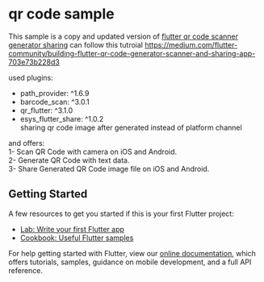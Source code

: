 # qr code sample

This sample is a copy and updated version of [flutter qr code scanner generator sharing](https://github.com/alfianlosari/flutter_qr_code_scanner_generator_sharing)
can follow this tutroial https://medium.com/flutter-community/building-flutter-qr-code-generator-scanner-and-sharing-app-703e73b228d3

used plugins:
- path_provider: ^1.6.9
- barcode_scan: ^3.0.1
- qr_flutter: ^3.1.0
- esys_flutter_share: ^1.0.2 </br>
  sharing qr code image after generated instead of platform channel
  
and offers:</br>
1- Scan QR Code with camera on iOS and Android.</br>
2- Generate QR Code with text data.</br>
3- Share Generated QR Code image file on iOS and Android.</br>

## Getting Started

A few resources to get you started if this is your first Flutter project:

- [Lab: Write your first Flutter app](https://flutter.dev/docs/get-started/codelab)
- [Cookbook: Useful Flutter samples](https://flutter.dev/docs/cookbook)

For help getting started with Flutter, view our
[online documentation](https://flutter.dev/docs), which offers tutorials,
samples, guidance on mobile development, and a full API reference.
